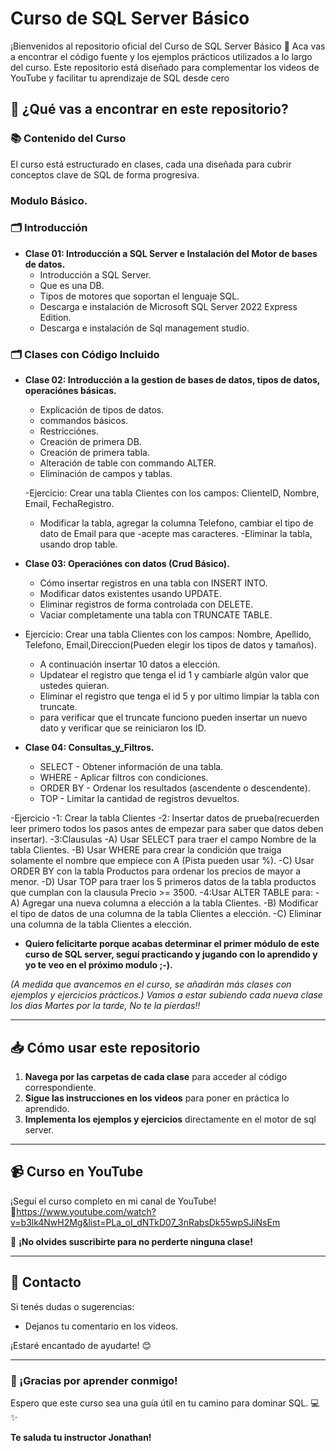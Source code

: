 # Curso de SQL Server Básico

¡Bienvenidos al repositorio oficial del Curso de SQL Server Básico  🎉 Aca vas a encontrar el código fuente y los ejemplos prácticos utilizados a lo largo del curso. Este repositorio está diseñado para complementar los videos de YouTube y facilitar tu aprendizaje de SQL desde cero

## 🚀 ¿Qué vas a encontrar en este repositorio?

### 📚 Contenido del Curso
El curso está estructurado en clases, cada una diseñada para cubrir conceptos clave de SQL de forma progresiva.

### Modulo Básico.

### 🗂 Introducción
- **Clase 01: Introducción a SQL Server e Instalación del Motor de bases de datos.**
  - Introducción a SQL Server.
  - Que es una DB.
  - Tipos de motores que soportan el lenguaje SQL.
  - Descarga e instalación de Microsoft SQL Server 2022 Express Edition.
  - Descarga e instalación de Sql management studio.

### 🗂 Clases con Código Incluido

- **Clase 02: Introducción a la gestion de bases de datos, tipos de datos, operaciónes básicas.**
  - Explicación de tipos de datos.
  - commandos básicos.
  - Restricciónes.
  - Creación de primera DB.
  - Creación de primera tabla.
  - Alteración de table con commando ALTER.
  - Eliminación de campos y tablas.

  -Ejercicio: Crear una tabla Clientes con los campos: ClienteID, Nombre, Email, FechaRegistro.
  - Modificar la tabla, agregar la columna Telefono, cambiar el tipo de dato de Email para que 
  -acepte mas caracteres.
  -Eliminar la tabla, usando drop table.

- **Clase 03: Operaciónes con datos (Crud Básico).**
  - Cómo insertar registros en una tabla con INSERT INTO.
  - Modificar datos existentes usando UPDATE.
  - Eliminar registros de forma controlada con DELETE.
  - Vaciar completamente una tabla con TRUNCATE TABLE.

- Ejercicio: Crear una tabla Clientes con los campos: Nombre, Apellido, Telefono, Email,Direccion(Pueden elegir los tipos de datos y tamaños).
  - A continuación insertar 10 datos a elección.
  - Updatear el registro que tenga el id 1 y cambiarle algún valor que ustedes quieran.
  - Eliminar el registro que tenga el id 5 y por ultimo limpiar la tabla con truncate.
  - para verificar que el truncate funciono pueden insertar un nuevo dato y verificar que se reiniciaron los ID.

- **Clase 04: Consultas_y_Filtros.**
  - SELECT - Obtener información de una tabla.
  - WHERE - Aplicar filtros con condiciones.
  - ORDER BY - Ordenar los resultados (ascendente o descendente).
  - TOP - Limitar la cantidad de registros devueltos.

-Ejercicio
  -1: Crear la tabla Clientes
  -2: Insertar datos de prueba(recuerden leer primero todos los pasos antes de empezar para saber que datos deben insertar).
  -3:Clausulas
  -A) Usar SELECT para traer el campo Nombre de la tabla Clientes.
  -B) Usar WHERE para crear la condición que traiga solamente el nombre que empiece con A (Pista pueden usar %).
  -C) Usar ORDER BY con la tabla Productos para ordenar los precios de mayor a menor.
  -D) Usar TOP para traer los 5 primeros datos de la tabla productos que cumplan con la clausula Precio >= 3500.
  -4:Usar ALTER TABLE para:
  -A) Agregar una nueva columna a elección a la tabla Clientes.
  -B) Modificar el tipo de datos de una columna de la tabla Clientes a elección.
  -C) Eliminar una columna de la tabla Clientes a elección.

- **Quiero felicitarte porque acabas determinar el primer módulo de este curso de SQL server, seguí practicando y jugando con lo aprendido y yo te veo en el próximo modulo ;-).**
  
*(A medida que avancemos en el curso, se añadirán más clases con ejemplos y ejercicios prácticos.)*
*Vamos a estar subiendo cada nueva clase los dias Martes por la tarde, No te la pierdas!!*

---

## 📥 Cómo usar este repositorio
1. **Navega por las carpetas de cada clase** para acceder al código correspondiente.
2. **Sigue las instrucciones en los videos** para poner en práctica lo aprendido.
3. **Implementa los ejemplos y ejercicios** directamente en el motor de sql server.

---

## 📹 Curso en YouTube
¡Seguí el curso completo en mi canal de YouTube!  
🔗https://www.youtube.com/watch?v=b3lk4NwH2Mg&list=PLa_oI_dNTkD07_3nRabsDk55wpSJiNsEm

🔔 **¡No olvides suscribirte para no perderte ninguna clase!**

---

## 📧 Contacto
Si tenés dudas o sugerencias:
- Dejanos tu comentario en los videos.  

¡Estaré encantado de ayudarte! 😊

---

### 🌟 ¡Gracias por aprender conmigo!
Espero que este curso sea una guía útil en tu camino para dominar SQL. 💻✨

**Te saluda tu instructor Jonathan!**
